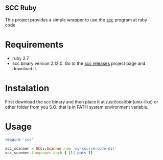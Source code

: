 ## SCC Ruby
This project provides a simple wrapper to use the [scc] program at ruby code.

# Requirements
* ruby 2.7
* scc binary version 2.12.0. Go to the [scc releases] project page and download it.

# Instalation
First download the scc binary and then place it at /usr/local/bin(unix-like) or other folder
from you S.O. that is in PATH system environment variable.

# Usage

```ruby
require 'scc'

scc_scanner = SCC::Scanner.new 'my-source-code-dir'
scc_scanner.languages.each { |l| puts l}
```

[scc]: <https://github.com/boyter/scc>
[scc releases]: <https://github.com/boyter/scc/releases>